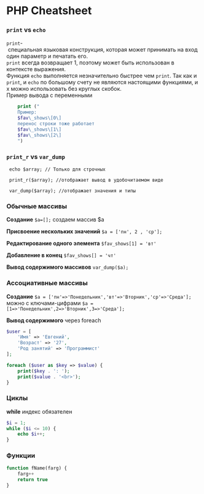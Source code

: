 # PHP Cheatsheet


### `print` vs `echo`
`print`- специальная языковая конструкция, которая может принимать на вход один параметр и печатать его.  
`print` всегда возвращает 1, поэтому может быть использован в контексте выражения. 
Функция `echo` выполняется незначительно быстрее чем `print`. Так как и `print`, и `echo` по большому счету не являются настоящими функциями, их можно использовать без круглых скобок. Пример вывода с переменными

```php
	print ("
	Пример:
	$fav\_shows\[0\]
	перенос строки тоже работает
	$fav\_shows\[1\]
	$fav\_shows\[2\]
	")
```

### `print_r` vs `var_dump`
```
 echo $array; // Только для строчных

 print_r($array); //отображает вывод в удобочитаемом виде

 var_dump($array); //отображает значения и типы
```

### Обычные массивы
**Создание**
`$a=[];` создаем массив $a

**Присвоение нескольких значений**
`$a = ['пн', 2 , 'ср'];`

**Редактирование одного элемента**
`$fav_shows[1] = 'вт'`

**Добавление в конец**
`$fav_shows[] = 'чт'`

**Вывод содержимого массивов**
`var_dump($a);`


### Ассоциативные массивы

**Создание**
`$a = ['пн'=>'Понедельник','вт'=>'Вторник','ср'=>'Среда'];`
можно с ключами-цифрами
`$a = [1=>'Понедельник',2=>'Вторник',3=>'Среда'];`

**Вывод содержимого**
через foreach
```php
$user = [
    'Имя' => 'Евгений',
    'Возраст' => '27',
    'Род занятий' => 'Программист'
];

foreach ($user as $key => $value) {
    print($key . ': ');
    print($value . '<br>');
}
```


### Циклы

**while**
индекс обязателен

```php
$i = 1;
while ($i <= 10) {
    echo $i++;
}
```


### Функции

```php
function fName(farg) {
    farg++
    return true
}
```





